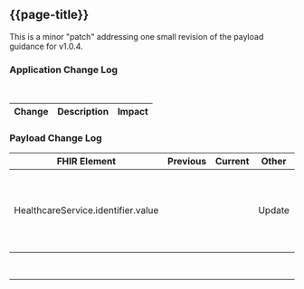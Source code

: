 <div class="bars-blg-expander">
<div class="bars-blg-expander-entry" id="v1.0.5">

## {{page-title}}
This is a minor "patch" addressing one small revision of the payload guidance for v1.0.4.

### Application Change Log


<br>


| Change                                    | Description                                     | Impact                                                                  | 
|-------------------------------------------|-------------------------------------------------|-------------------------------------------------------------------------|


### Payload Change Log


| FHIR Element                                         | Previous | Current    | Other   | Referral/Booking | Rationale                                                                                       |  Impact  |
|------------------------------------------------------|----------|------------|---------|------------------|-------------------------------------------------------------------------------------------------|----------|
| HealthcareService.identifier.value |          |            | Update        | Booking/Referral Request         |Updated guidance to reflect this value relates to the 'receiving' HealthcareService rather than the 'sending'    |   <mark style="background-color: Yellow">correction</mark>  |   

</div>
</div>

<br>
<hr>

